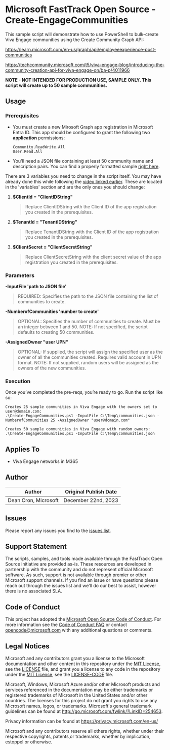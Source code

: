 # Microsoft FastTrack Open Source - Create-EngageCommunities

This sample script will demonstrate how to use PowerShell to bulk-create Viva Engage communities using the Create Community Graph API:

https://learn.microsoft.com/en-us/graph/api/employeeexperience-post-communities

https://techcommunity.microsoft.com/t5/viva-engage-blog/introducing-the-community-creation-api-for-viva-engage-on/ba-p/4011966

**NOTE - NOT INTENDED FOR PRODUCTION USE, SAMPLE ONLY. This script will create up to 50 sample communities.**

## Usage

### Prerequisites

- You must create a new Mirosoft Graph app registration in Microsoft Entra ID. This app should be configured to grant the following two **application** permissions:
  ```
  Community.ReadWrite.All
  User.Read.All
  ```

- You'll need a JSON file containing at least 50 community name and description pairs. You can find a properly formatted sample [right here](communities.json).
       
There are 3 variables you need to change in the script itself. You may have already done this while following the [video linked earlier](https://youtu.be/fY-KYJZHpdk). These are located in the 'variables' section and are the only ones you should change:

1. **$ClientId = "ClientIDString"**

	  >Replace ClientIDString with the Client ID of the app registration you created in the prerequisites.

2. **$TenantId = "TenantIDString"**
  
     >Replace TenantIDString with the Client ID of the app registration you created in the prerequisites.

3. **$ClientSecret = "ClientSecretString"**
  
     >Replace ClientSecretString with the client secret value of the app registration you created in the prerequisites.
  
### Parameters

**-InputFile 'path to JSON file'**

>REQUIRED: Specifies the path to the JSON file containing the list of communities to create.

**-NumberofCommunities 'number to create'**

>OPTIONAL: Specifies the number of communities to create. Must be an integer between 1 and 50. 
>NOTE: If not specified, the script defaults to creating 50 communities.

**-AssignedOwner "user UPN"**

>OPTIONAL: If supplied, the script will assign the specified user as the owner of all the communities created. Requires valid account in UPN format.
>NOTE: If not supplied, random users will be assigned as the owners of the new communities.

### Execution

Once you’ve completed the pre-reqs, you’re ready to go. Run the script like so:
```
Creates 25 sample communities in Viva Engage with the owners set to user@domain.com:
.\Create-EngageCommunities.ps1 -InputFile C:\Temp\communities.json -NumberofCommunities 25 -AssignedOwner "user@domain.com"

Creates 50 sample communities in Viva Engage with random owners:
.\Create-EngageCommunities.ps1 -InputFile C:\Temp\communities.json
```

## Applies To

- Viva Engage networks in M365

## Author

|Author|Original Publish Date
|----|--------------------------
|Dean Cron, Microsoft|December 22nd, 2023|

## Issues

Please report any issues you find to the [issues list](../../../../issues).

## Support Statement

The scripts, samples, and tools made available through the FastTrack Open Source initiative are provided as-is. These resources are developed in partnership with the community and do not represent official Microsoft software. As such, support is not available through premier or other Microsoft support channels. If you find an issue or have questions please reach out through the issues list and we'll do our best to assist, however there is no associated SLA.

## Code of Conduct

This project has adopted the [Microsoft Open Source Code of Conduct](https://opensource.microsoft.com/codeofconduct/).
For more information see the [Code of Conduct FAQ](https://opensource.microsoft.com/codeofconduct/faq/) or
contact [opencode@microsoft.com](mailto:opencode@microsoft.com) with any additional questions or comments.

## Legal Notices

Microsoft and any contributors grant you a license to the Microsoft documentation and other content in this repository under the [MIT License](https://opensource.org/licenses/MIT), see the [LICENSE](LICENSE) file, and grant you a license to any code in the repository under the [MIT License](https://opensource.org/licenses/MIT), see the [LICENSE-CODE](LICENSE-CODE) file.

Microsoft, Windows, Microsoft Azure and/or other Microsoft products and services referenced in the documentation may be either trademarks or registered trademarks of Microsoft in the United States and/or other countries. The licenses for this project do not grant you rights to use any Microsoft names, logos, or trademarks. Microsoft's general trademark guidelines can be found at http://go.microsoft.com/fwlink/?LinkID=254653.

Privacy information can be found at https://privacy.microsoft.com/en-us/

Microsoft and any contributors reserve all others rights, whether under their respective copyrights, patents,or trademarks, whether by implication, estoppel or otherwise.

